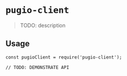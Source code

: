 # `pugio-client`

> TODO: description

## Usage

```
const pugioClient = require('pugio-client');

// TODO: DEMONSTRATE API
```
